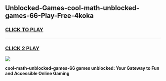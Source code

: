 
## Unblocked-Games-cool-math-unblocked-games-66-Play-Free-4koka
<h3>
<a href="https://premium76.site?title=cool-math-unblocked-games-66&ref=18A1">CLICK TO PLAY</a></h3>
<hr>

<h3>
<a href="https://premium76.site?title=cool-math-unblocked-games-66&ref=18A1">CLICK 2 PLAY</a>
  
</h3>

<a href="https://premium76.site?title=cool-math-unblocked-games-66&ref=18A1"><img src="https://clearcache.store/games.png"></a>


**cool-math-unblocked-games-66 games unblocked: Your Gateway to Fun and Accessible Online Gaming**

